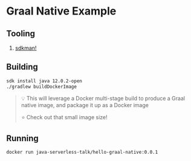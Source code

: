 # Graal Native Example

## Tooling
1. [sdkman!](https://sdkman.io/install)

## Building
```bash
sdk install java 12.0.2-open
./gradlew buildDockerImage
```
> :bulb: This will leverage a Docker multi-stage build to produce a Graal native image, and package it up as a Docker image
>
> :star: Check out that small image size!

## Running
```bash
docker run java-serverless-talk/hello-graal-native:0.0.1
```